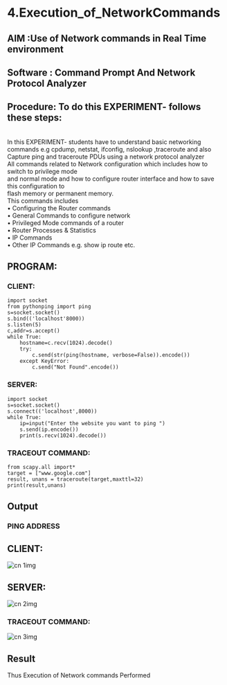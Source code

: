 # 4.Execution_of_NetworkCommands
## AIM :Use of Network commands in Real Time environment
## Software : Command Prompt And Network Protocol Analyzer
## Procedure: To do this EXPERIMENT- follows these steps:
<BR>
In this EXPERIMENT- students have to understand basic networking commands e.g cpdump, netstat, ifconfig, nslookup ,traceroute and also Capture ping and traceroute PDUs using a network protocol analyzer 
<BR>
All commands related to Network configuration which includes how to switch to privilege mode
<BR>
and normal mode and how to configure router interface and how to save this configuration to
<BR>
flash memory or permanent memory.
<BR>
This commands includes
<BR>
• Configuring the Router commands
<BR>
• General Commands to configure network
<BR>
• Privileged Mode commands of a router 
<BR>
• Router Processes & Statistics
<BR>
• IP Commands
<BR>
• Other IP Commands e.g. show ip route etc.
<BR>

## PROGRAM:

### CLIENT:
```
import socket 
from pythonping import ping 
s=socket.socket() 
s.bind(('localhost'8000)) 
s.listen(5) 
c,addr=s.accept() 
while True: 
    hostname=c.recv(1024).decode() 
    try: 
        c.send(str(ping(hostname, verbose=False)).encode()) 
    except KeyError: 
        c.send("Not Found".encode())
```
### SERVER:
```
import socket 
s=socket.socket() 
s.connect(('localhost',8000)) 
while True: 
    ip=input("Enter the website you want to ping ") 
    s.send(ip.encode()) 
    print(s.recv(1024).decode())
```

### TRACEOUT COMMAND:

```
from scapy.all import* 
target = ["www.google.com"] 
result, unans = traceroute(target,maxttl=32) 
print(result,unans)
```
## Output
### PING ADDRESS
## CLIENT:
![cn 1img](https://github.com/KavinilavanDK/4.Execution_of_NetworkCommends/assets/144870429/730dbafe-19c0-482e-8189-2f227a4a7761)

## SERVER:
![cn 2img](https://github.com/KavinilavanDK/4.Execution_of_NetworkCommends/assets/144870429/daa04b03-be6f-44f5-a383-a1e633e55dd5)

### TRACEOUT COMMAND:
![cn 3img](https://github.com/KavinilavanDK/4.Execution_of_NetworkCommends/assets/144870429/a40982e0-9eed-4047-89e9-7b21ed276251)



## Result
Thus Execution of Network commands Performed 
